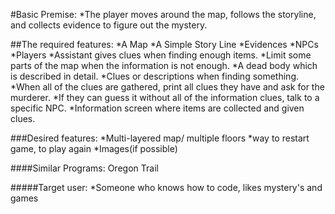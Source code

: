 #Basic Premise: 
*The player moves around the map, follows the storyline, and collects evidence to figure out the mystery.


##The required features:
*A Map
*A Simple Story Line 
*Evidences
*NPCs
*Players
*Assistant gives clues when finding enough items.
*Limit some parts of the map when the information is not enough.
*A dead body which is described in detail.
*Clues or descriptions when finding something.
*When all of the clues are gathered, print all clues they have and ask for the murderer.
*If they can guess it without all of the information clues, talk to a specific NPC.
*Information screen where items are collected and given clues.


###Desired features:
*Multi-layered map/ multiple floors
*way to restart game, to play again
*Images(if possible)


####Similar Programs:
Oregon Trail


#####Target user:
 *Someone who knows how to code, likes mystery's and games